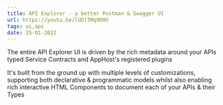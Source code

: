 ```yaml
---
title: API Explorer - a better Postman & Swagger UI
url: https://youtu.be/lUDlTMq9DHU
tags: ui,api
date: 25-01-2022
---
```


The entire API Explorer UI is driven by the rich metadata around your APIs typed Service Contracts and AppHost's registered plugins

It's built from the ground up with multiple levels of customizations, supporting both declarative & programmatic models
whilst also enabling rich interactive HTML Components to document each of your APIs & their Types